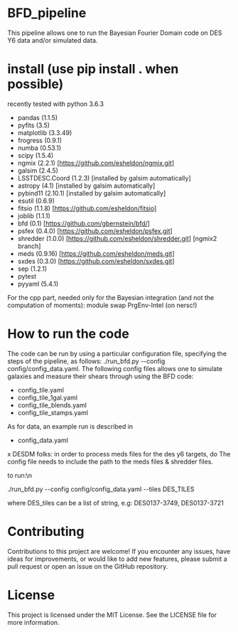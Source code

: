 # BFD_pipeline

This pipeline allows one to run the Bayesian Fourier Domain code on DES Y6 data and/or simulated data. 



# install (use pip install . when possible)
recently tested with python 3.6.3
- pandas (1.1.5)
- pyfits (3.5)
- matplotlib (3.3.49)
- frogress (0.9.1)
- numba (0.53.1)
- scipy (1.5.4)
- ngmix (2.2.1) [https://github.com/esheldon/ngmix.git]
- galsim (2.4.5)
- LSSTDESC.Coord (1.2.3) [installed by galsim automatically]
- astropy (4.1) [installed by galsim automatically]
- pybind11 (2.10.1) [installed by galsim automatically]
- esutil (0.6.9)
- fitsio (1.1.8) [https://github.com/esheldon/fitsio] 
- joblib (1.1.1)
- bfd (0.1) [https://github.com/gbernstein/bfd/]
- psfex (0.4.0) [https://github.com/esheldon/psfex.git]
- shredder  (1.0.0) [https://github.com/esheldon/shredder.git] [ngmix2 branch]
- meds (0.9.16) [https://github.com/esheldon/meds.git]
- sxdes (0.3.0) [https://github.com/esheldon/sxdes.git]
- sep (1.2.1)
- pytest
- pyyaml (5.4.1)

For the cpp part, needed only for the Bayesian integration (and not the computation of moments):
module swap PrgEnv-Intel (on nersc!)


# How to run the code
The code can be run by using a particular configuration file, specifying the steps of the pipeline, as follows:
./run_bfd.py --config config/config_data.yaml.
The following config files allows one to simulate galaxies and measure their shears through using the BFD code:

- config_tile.yaml
- config_tile_1gal.yaml
- config_tile_blends.yaml
- config_tile_stamps.yaml

As for data, an example run is described in 

- config_data.yaml


 x DESDM folks: in order to process meds files for the des y6 targets, do
The config file needs to include the path to the meds files & shredder files.

to run:\n

./run_bfd.py --config config/config_data.yaml --tiles DES_TILES

where DES_tiles can be a list of string, e.g: DES0137-3749, DES0137-3721


# Contributing
Contributions to this project are welcome! If you encounter any issues, have ideas for improvements, or would like to add new features, please submit a pull request or open an issue on the GitHub repository.

# License
This project is licensed under the MIT License. See the LICENSE file for more information.


